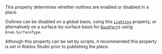 This property determines whether outlines are enabled or disabled in a
place.

Outlines can be disabled on a global basis, using this [`Lighting`](https://create.roblox.com/docs/reference/engine/classes/Lighting)
property, or alternatively on a surface-by-surface basis for
[`BasePart`](https://create.roblox.com/docs/reference/engine/classes/BasePart)s using `Enum.SurfaceType`.

Although this property can be set by scripts, it recommended this property
is set in Roblox Studio prior to publishing the place.